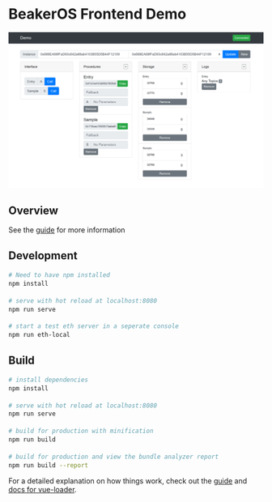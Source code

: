 # BeakerOS Frontend Demo
![alt screenshot](docs/images/demo_screenshot.png)
## Overview
See the [guide](docs/guide.md) for more information

## Development

```bash
# Need to have npm installed
npm install

# serve with hot reload at localhost:8080
npm run serve

# start a test eth server in a seperate console
npm run eth-local
```


## Build

``` bash
# install dependencies
npm install

# serve with hot reload at localhost:8080
npm run serve

# build for production with minification
npm run build

# build for production and view the bundle analyzer report
npm run build --report
```

For a detailed explanation on how things work, check out the [guide](http://vuejs-templates.github.io/webpack/) and [docs for vue-loader](http://vuejs.github.io/vue-loader).
